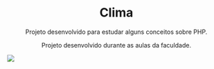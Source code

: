 <h1 align="center">Clima</h1>
<p align="center">Projeto desenvolvido para estudar alguns conceitos sobre PHP.</p>
<p align="center">Projeto desenvolvido durante as aulas da faculdade.</p>

<img src="./clima.index/testeclima.jpg">
